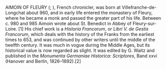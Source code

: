 AIMOIN OF FLEURY (; ), French chronicler, was born at Villefranche-de-Longchat about 960, and in early life entered the monastery of Fleury, where he became a monk and passed the greater part of his life. Between c. 980 and 985 Aimoin wrote about St. Benedict in Abbey of Fleury-sur-Loire. [1] His chief work is a _Historia Francorum_, or _Libri V. de Gestis Francorum_, which deals with the history of the Franks from the earliest times to 653, and was continued by other writers until the middle of the twelfth century. It was much in vogue during the Middle Ages, but its historical value is now regarded as slight. It was edited by G. Waitz and published in the _Monumenta Germaniae Historica: Scriptores_, Band xxvi (Hanover and Berlin, 1826–1892).[2]
